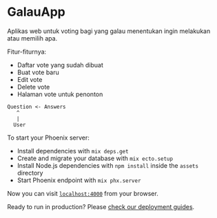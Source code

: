 # GalauApp

Aplikas web untuk voting bagi yang galau menentukan ingin melakukan atau memilih apa.

Fitur-fiturnya:
* Daftar vote yang sudah dibuat
* Buat vote baru
* Edit vote
* Delete vote
* Halaman vote untuk penonton

```
Question <- Answers
   ^
   |
  User
```

To start your Phoenix server:

  * Install dependencies with `mix deps.get`
  * Create and migrate your database with `mix ecto.setup`
  * Install Node.js dependencies with `npm install` inside the `assets` directory
  * Start Phoenix endpoint with `mix phx.server`

Now you can visit [`localhost:4000`](http://localhost:4000) from your browser.

Ready to run in production? Please [check our deployment guides](https://hexdocs.pm/phoenix/deployment.html).


